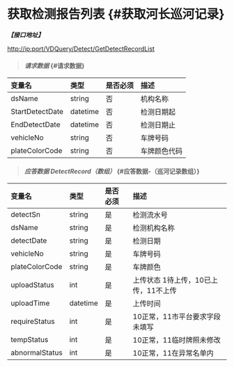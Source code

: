# 获取检测报告列表 {#获取河长巡河记录}

_**【接口地址】**_

[http://ip:port/VDQuery/Detect/GetDetectRecordList](http://ip:port/EqmQuery/Equipment/GetEquipmentList)

> #### _请求数据_ {#请求数据}

| 变量名 | 类型 | 是否必须 | 描述 |
| :--- | :--- | :--- | :--- |
| dsName | string | 否 | 机构名称 |
| StartDetectDate | datetime | 否 | 检测日期起 |
| EndDetectDate | datetime | 否 | 检测日期止 |
| vehicleNo | string | 否 | 车牌号码 |
| plateColorCode | string | 否 | 车牌颜色代码 |

> #### _应答数据 _DetectRecord_（数组）_ {#应答数据-（巡河记录数组）}

| 变量名 | 类型 | 是否必须 | 描述 |
| :--- | :--- | :--- | :--- |
| detectSn | string | 是 | 检测流水号 |
| dsName | string | 是 | 检测机构名称 |
| detectDate | string | 是 | 检测日期 |
| vehicleNo | string | 是 | 车牌号码 |
| plateColorCode | string | 是 | 车牌颜色 |
| uploadStatus | int | 是 | 上传状态 1待上传，10已上传，11不上传 |
| uploadTime | datetime | 是 | 上传时间 |
| requireStatus | int | 是 | 10正常，11市平台要求字段未填写 |
| tempStatus | int | 是 | 10正常，11临时牌照未修改 |
| abnormalStatus | int | 是 | 10正常，11在异常名单内 |



